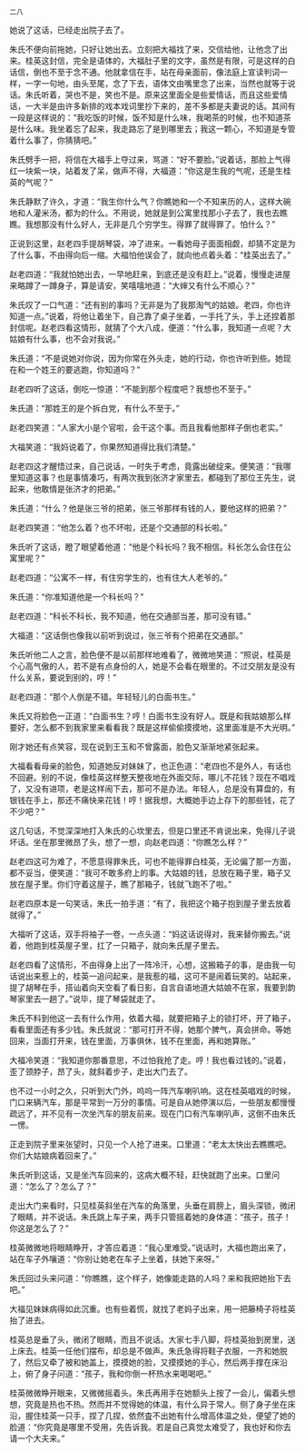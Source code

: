     二八 

   她说了这话，已经走出院子去了。

   朱氏不便向前拖她，只好让她出去。立刻把大福找了来，交信给他，让他念了出来。桂英这封信，完全是语体的，大福肚子里的文字，虽然是有限，可是这样的白话信，倒也不至于念不通。他就拿信在手，站在母亲面前，像法庭上宣读判词一样，一字一句地，由头至尾，念了下去，语体文由嘴里念了出来，当然也就等于说话。朱氏听着，哭也不是，笑也不是。原来这里面全是些爱情话，而且这些爱情话，一大半是由许多新排的戏本戏词里抄下来的，差不多都是夫妻说的话。其间有一段是这样说的：“我吃饭的时候，饭不知是什么味，我喝茶的时候，也不知道茶是什么味。我坐着忘了起来，我走路忘了是到哪里去；我这一颗心，不知道是专管着什么事了，你猜猜吧。”

   朱氏劈手一把，将信在大福手上夺过来，骂道：“好不要脸。”说着话，那脸上气得红一块紫一块，站着发了呆，做声不得，大福道：“你这是生我的气呢，还是生桂英的气呢？”

   朱氏静默了许久，才道：“我生你什么气？你瞧她和一个不知来历的人，这样大碗地和人灌米汤，都为的什么。不用说，她就是到公寓里找那小子去了，我也去瞧瞧。我想那没有什么好人，无非是几个穷学生。得罪了就得罪了。怕什么？”

   正说到这里，赵老四手提胡琴袋，冲了进来。一看她母子面面相觑，却猜不定是为了什么事，不由得向后一缩。大福怕他误会了，就向他点着头着：“桂英出去了。”

   赵老四道：“我就怕她出去，一早地赶来，到底还是没有赶上。”说着，慢慢走进屋来略蹲了一蹲身子，算是请安，笑嘻嘻地道：“大婶又有什么不顺心？”

   朱氏叹了一口气道：“还有别的事吗？无非是为了我那淘气的姑娘。老四，你也许知道一点。”说着，将他让着坐下，自己靠了桌子坐着，一手托了头，手上还捏着那封信呢。赵老四看这情形，就猜了个大八成，便道：“什么事，我知道一点呢？大姑娘有什么事，也不会对我说。”

   朱氏道：“不是说她对你说，因为你常在外头走，她的行动，你也许听到些。她现在和一个姓王的要逃跑，你知道吗？”

   赵老四听了这话，倒吃一惊道：“不能到那个程度吧？我想也不至于。”

   朱氏道：“那姓王的是个拆白党，有什么不至于。”

   赵老四笑道：“人家大小是个官啦，会干这个事。而且我看他那样子倒也老实。”

   大福笑道：“我妈说着了，你果然知道得比我们清楚。”

   赵老四这才醒悟过来，自己说话，一时失于考虑，竟露出破绽来。便笑道：“我哪里知道这事？也是事情凑巧，有两次我到张济才家里去，都碰到了那位王先生，说起来，他敢情是张济才的把弟。”

   朱氏道：“什么？他是张三爷的把弟，张三爷那样有钱的人，要他这样的把弟？”

   赵老四笑道：“他怎么着？也不坏啦，还是个交通部的科长啦。”

   朱氏听了这话，瞪了眼望着他道：“他是个科长吗？我不相信。科长怎么会住在公寓里呢？”

   赵老四道：“公寓不一样，有住穷学生的，也有住大人老爷的。”

   朱氏道：“你准知道他是一个科长吗？”

   赵老四道：“科长不科长，我不知道，他在交通部当差，那可没有错。”

   大福道：“这话倒也像我以前听到说过，张三爷有个把弟在交通部。”

   朱氏听他二人之言，脸色便不是以前那样地难看了，微微地笑道：“照说，桂英是个心高气傲的人，若不是有点身份的人，她是不会看在眼里的。不过交朋友是没有什么关系，要说到别的，哼！”

   赵老四道：“那个人倒是不错。年轻轻儿的白面书生。”

   朱氏又将脸色一正道：“白面书生？哼！白面书生没有好人。既是和我姑娘那么样要好，怎么都不到我家里来看看我？既是这样偷偷摸摸地，这里面准是不大光明。”

   刚才她还有点笑容，现在说到王玉和不曾露面，脸色又渐渐地紧张起来。

   大福看看母亲的脸色，知道她反对妹妹了，也正色道：“老四也不是外人，有话也不回避。别的不说，像桂英这样整天整夜地在外面交际，哪儿不花钱？现在不唱戏了，又没有进项，老是这样闹下去，那可不是办法。年轻人，总是没有算盘的，有银钱在手上，那还不痛快来花钱！哼！据我想，大概她手边上存下的那些钱，花了不少吧？”

   这几句话，不觉深深地打入朱氏的心坎里去，但是口里还不肯说出来，免得儿子说坏话。坐在那里微昂了头，想了一想，向赵老四道：“你瞧怎么样？”

   赵老四这可为难了，不愿意得罪朱氏，可也不能得罪白桂英，无论偏了那一方面，都不妥当，便笑道：“我可不敢多府上的事。大姑娘的钱，总放在箱子里，箱子又放在屋子里。你们守着这屋子，瞧了那箱子，钱就飞跑不了啦。”

   赵老四原本是一句笑话，朱氏一拍手道：“有了，我把这个箱子抱到屋子里去放着就得了。”

   大福听了这话，双手将袖子一卷，一点头道：“妈这话说得对，我来替你搬去。”说着，他跑到桂英屋子里，扛了一只箱子，就向朱氏屋子里去。

   赵老四看了这情形，不由得身上出了一阵冷汗，心想，这搬箱子的事，是由我一句话说出来惹上的，桂英一追问起来，是我惹的福，这可不是闹着玩笑的。站起来，提了胡琴在手，搭讪着向天空看了看日影，自言自语地道大姑娘不在家，我要到韵琴家里去一趟了。”说毕，提了琴袋就走了。

   朱氏不料到他这一去有什么作用，依着大福，就要把箱子上的锁打坏，开了箱子，看看里面还有多少钱。朱氏就说：“那可打开不得，她那个脾气，真会拼命。等她回来，当面打开来，钱在里面，万事俱休，钱不在里面，再和她算账。”

   大福冷笑道：“我知道你那番意思，不过怕我抢了走。哼！我也看过钱的。”说着，歪了颈脖子，昂了头，就斜着步子，走出大门去了。

   也不过一小时之久，只听到大门外，呜呜一阵汽车喇叭响。这在桂英唱戏的时候，门口来辆汽车，那是平常到一万分的事情。可是自从她停演以后，一些朋友都慢慢疏远了，并不见有一次坐汽车的朋友前来。现在门口有汽车喇叭声，这倒不由朱氏一愣。

   正走到院子里来张望时，只见一个人抢了进来。口里道：“老太太快出去瞧瞧吧。你们大姑娘病着回来了。”

   朱氏听到这话，又是坐汽车回来的，这病大概不轻，赶快就跑了出来。口里问道：“怎么了？怎么了？”

   走出大门来看时，只见桂英斜坐在汽车的角落里，头垂在肩膀上，眉头深锁，微闭了眼睛，并不说话。朱氏跳上车子来，两手只管摇着她的身体道：“孩子，孩子！你这是怎么了？”

   桂英微微地将眼睛睁开，才答应着道：“我心里难受。”说话时，大福也跑出来了，站在车子外嚷道：“你别让她老在车子上坐着，扶她下来呀。”

   朱氏回过头来问道：“你瞧瞧，这个样子，她像能走路的人吗？来和我把她抬下去吧。”

   大福见妹妹病得如此沉重。也有些着慌，就找了老妈子出来，用一把藤椅子将桂英抬了进去。

   桂英总是垂了头，微闭了眼睛，而且不说话。大家七手八脚，将桂英抬到房里，送上床去。桂英一任他们摆布，却总是不做声。朱氏急得将鞋子衣服，一齐和她脱了，然后又牵了被和她盖上，摸摸她的脸，又摸摸她的手心，然后两手撑在床沿上，俯了身子问道：“孩子，我和你倒一杯热水来喝喝吧。”

   桂英微微睁开眼来，又微微摇着头。朱氏再用手在她额头上按了一会儿，偏着头想想，究竟是热也不热。然而并不觉得她的体温，有什么异于常人。侧了身子坐在床沿，握住桂英一只手，捏了几捏，依然査不出她有什么增高体温之处，便望了她的脸道：“你究竟是哪里不受用，先告诉我。若是自己真觉太难受了，我也好和你去请一个大夫来。”

